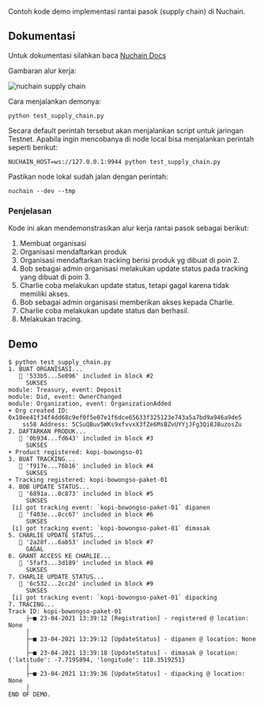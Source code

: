 Contoh kode demo implementasi rantai pasok (supply chain) di Nuchain.

## Dokumentasi

Untuk dokumentasi silahkan baca [Nuchain Docs](https://nuchain.network/docs/build/supply-chain)

Gambaran alur kerja:

![nuchain supply chain](https://nuchain.network/assets/images/nuchain-supply-chain-c95c544c0357d8018cf71db9da92c868.png)

Cara menjalankan demonya:

```
python test_supply_chain.py
```

Secara default perintah tersebut akan menjalankan script untuk jaringan Testnet.
Apabila ingin mencobanya di node local bisa menjalankan perintah seperti berikut:

```
NUCHAIN_HOST=ws://127.0.0.1:9944 python test_supply_chain.py
```

Pastikan node lokal sudah jalan dengan perintah:

```
nuchain --dev --tmp
```

### Penjelasan

Kode ini akan mendemonstrasikan alur kerja rantai pasok sebagai berikut:

1. Membuat organisasi
2. Organisasi mendaftarkan produk
3. Organisasi mendaftarkan tracking berisi produk yg dibuat di poin 2.
4. Bob sebagai admin organisasi melakukan update status pada tracking yang dibuat di poin 3.
5. Charlie coba melakukan update status, tetapi gagal karena tidak memiliki akses.
6. Bob sebagai admin organisasi memberikan akses kepada Charlie.
7. Charlie coba melakukan update status dan berhasil.
8. Melakukan tracing.

## Demo

```console
$ python test_supply_chain.py
1. BUAT ORGANISASI...
   🔖 '533b5...5e096' included in block #2
     SUKSES
module: Treasury, event: Deposit
module: Did, event: OwnerChanged
module: Organization, event: OrganizationAdded
+ Org created ID: 0x10ee41f34f4dd68c9ef0f5e07e1f6dce65633f325123e743a5a7bd9a946a9de5
    ss58 Address: 5CSuQBuv5WKs9xfvvxX3fZe6MsBZvUYYjJFg3Qi8J8uzosZu
2. DAFTARKAN PRODUK...
   🔖 '0b934...fd643' included in block #3
     SUKSES
+ Product registered: kopi-bowongso-01
3. BUAT TRACKING...
   🔖 'f917e...76b16' included in block #4
     SUKSES
+ Tracking registered: kopi-bowongso-paket-01
4. BOB UPDATE STATUS...
   🔖 '6891a...0c873' included in block #5
     SUKSES
 [i] got tracking event: `kopi-bowongso-paket-01` dipanen
   🔖 'f403e...8cc67' included in block #6
     SUKSES
 [i] got tracking event: `kopi-bowongso-paket-01` dimasak
5. CHARLIE UPDATE STATUS...
   🔖 '2a28f...6ab53' included in block #7
     GAGAL
6. GRANT ACCESS KE CHARLIE...
   🔖 '5faf3...3d189' included in block #8
     SUKSES
7. CHARLIE UPDATE STATUS...
   🔖 '6c532...2cc2d' included in block #9
     SUKSES
 [i] got tracking event: `kopi-bowongso-paket-01` dipacking
7. TRACING...
Track ID: kopi-bowongso-paket-01
     ├─■ 23-04-2021 13:39:12 [Registration] - registered @ location: None
     │
     ├─■ 23-04-2021 13:39:12 [UpdateStatus] - dipanen @ location: None
     │
     ├─■ 23-04-2021 13:39:18 [UpdateStatus] - dimasak @ location: {'latitude': -7.7195894, 'longitude': 110.3519251}
     │
     ├─■ 23-04-2021 13:39:36 [UpdateStatus] - dipacking @ location: None
     │
END OF DEMO.
```
